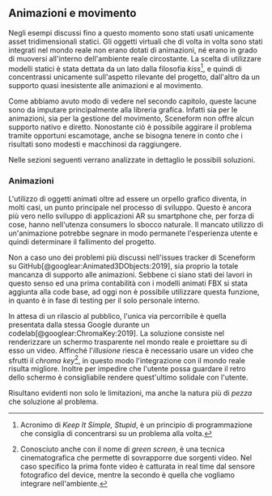 ## Animazioni e movimento

Negli esempi discussi fino a questo momento sono stati usati unicamente asset tridimensionali statici.
Gli oggetti virtuali che di volta in volta sono stati integrati nel mondo reale non erano dotati di animazioni, né erano in grado di muoversi all'interno dell'ambiente reale circostante.
La scelta di utilizzare modelli statici è stata dettata da un lato dalla filosofia *kiss*[^kiss], e quindi di concentrassi unicamente sull'aspetto rilevante del progetto, dall'altro da un supporto quasi inesistente alle animazioni e al movimento.

Come abbiamo avuto modo di vedere nel secondo capitolo, queste lacune sono da imputare principalmente alla libreria grafica.
Infatti sia per le animazioni, sia per la gestione del movimento, Sceneform non offre alcun supporto nativo e diretto.
Nonostante ciò è possibile aggirare il problema tramite opportuni escamotage, anche se bisogna tenere in conto che i risultati sono modesti e macchinosi da raggiungere.

Nelle sezioni seguenti verrano analizzate in dettaglio le possibili soluzioni.

### Animazioni

L'utilizzo di oggetti animati oltre ad essere un orpello grafico diventa, in molti casi, un punto principale nel processo di sviluppo.
Questo è ancora più vero nello sviluppo di applicazioni AR su smartphone che, per forza di cose, hanno nell'utenza consumers lo sbocco naturale.
Il mancato utilizzo di un'animazione potrebbe segnare in modo permanete l'esperienza utente e quindi determinare il fallimento del progetto.

Non a caso uno dei problemi più discussi nell'issues tracker di Sceneform su GitHub[@googlear:Animated3DObjects:2019], sia proprio la totale mancanza di supporto alle animazioni.
Sebbene ci siano stati dei lavori in questo senso ed una prima contabilità con i modelli animati FBX si stata aggiunta alla code base, ad oggi non è possibile utilizzare questa funzione, in quanto è in fase di testing per il solo personale interno.

In attesa di un rilascio al pubblico, l'unica via percorribile è quella presentata dalla stessa Google durante un codelab[@googlear:ChromaKey:2019].
La soluzione consiste nel renderizzare un schermo trasparente nel mondo reale e proiettare su di esso un video.
Affinché l'*illusione* riesca è necessario usare un video che sfrutti il *chroma key*[^chroma-key], in questo modo l'integrazione con il mondo reale risulta migliore.
Inoltre per impedire che l'utente possa guardare il retro dello schermo è consigliabile rendere quest'ultimo solidale con l'utente.

Risultano evidenti non solo le limitazioni, ma anche la natura più di *pezza* che soluzione al problema.

[^kiss]: Acronimo di *Keep It Simple, Stupid*, è un principio di programmazione che consiglia di concentrarsi su un problema alla volta.

[^chroma-key]: Conosciuto anche con il nome di *green screen*, è una tecnica cinematografica che permette di sovrapporre due sorgenti video. Nel caso specifico la prima fonte video è catturata in real time dal sensore fotografico del device, mentre la secondo è quella che vogliamo integrare nell'ambiente.
